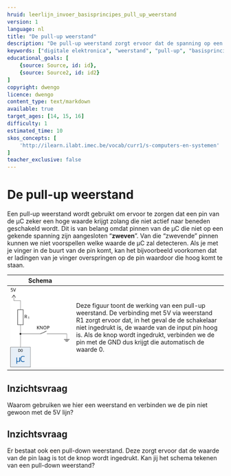```yaml
---
hruid: leerlijn_invoer_basisprincipes_pull_up_weerstand
version: 1
language: nl
title: "De pull-up weerstand"
description: "De pull-up weerstand zorgt ervoor dat de spanning op een pin steeds voorspelbaar is."
keywords: ["digitale elektronica", "weerstand", "pull-up", "basisprincipes", "microcontroller", "µC", "arduino", "dwenguino"]
educational_goals: [
    {source: Source, id: id}, 
    {source: Source2, id: id2}
]
copyright: dwengo
licence: dwengo
content_type: text/markdown
available: true
target_ages: [14, 15, 16]
difficulty: 1
estimated_time: 10
skos_concepts: [
    'http://ilearn.ilabt.imec.be/vocab/curr1/s-computers-en-systemen'
]
teacher_exclusive: false
---
```


# De pull-up weerstand

Een pull-up weerstand wordt gebruikt om ervoor te zorgen dat een pin van de µC zeker een hoge waarde krijgt zolang die niet actief naar beneden geschakeld wordt. Dit is van belang omdat pinnen van de µC die niet op een gekende spanning zijn aangesloten “**zweven**”. Van die “zwevende” pinnen kunnen we niet voorspellen welke waarde de µC zal detecteren. Als je met je vinger in de buurt van de pin komt, kan het bijvoorbeeld voorkomen dat er ladingen van je vinger overspringen op de pin waardoor die hoog komt te staan.  


| Schema |  |
| - | - |
| !["Schema van de pull-up weerstand"](img/diagram.svg "Schema van de pull-up weerstand") | Deze figuur toont de werking van een pull-up weerstand. De verbinding met 5V via weerstand R1 zorgt ervoor dat, in het geval de de schakelaar niet ingedrukt is, de waarde van de input pin hoog is. Als de knop wordt ingedrukt, verbinden we de pin met de GND dus krijgt die automatisch de waarde 0. |


<div class="dwengo-content assignment">
<h2>Inzichtsvraag</h2>
    <p>
        Waarom gebruiken we hier een weerstand en verbinden we de pin niet gewoon met de 5V lijn?
    </p>
</div>

<div class="dwengo-content assignment">
<h2>Inzichtsvraag</h2>
    <p>
        Er bestaat ook een pull-down weerstand. Deze zorgt ervoor dat de waarde van de pin laag is tot de knop wordt ingedrukt. Kan jij het schema tekenen van een pull-down weerstand?
    </p>
</div>